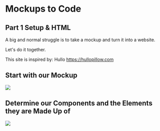 # Mockups to Code

## Part 1 Setup & HTML

A big and normal struggle is to take a mockup and turn it into a website.

Let's do it together.

This site is inspired by:  Hullo https://hullopillow.com 


## Start with our Mockup

![](./assets/mockups/pillow_talk_full.png)

## Determine our Components and the Elements they are Made Up of

![](./assets/mockups/pillow-talk-marked-up.png)


```
